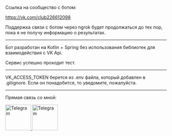 Ссылка на сообщество с ботом:

https://vk.com/club226612098 

Поддержка связи с ботом через ngrok будет продолжаться до тех пор, пока я не получу информацию о результатах.

***

Бот разработан на Kotlin + Spring без использования библиотек для взаимодействия с VK Api.

Сервис успешно проходит тест.

***

VK_ACCESS_TOKEN берется из .env файла, который добавлен в .gitignore. Если он понадобится, то уведомите, пожалуйста.

***
Прямая связь со мной:

<a href="https://t.me/JabriMuhi">
    <img src="https://cdn.worldvectorlogo.com/logos/telegram-1.svg" alt="Telegram" width="80" height="80">
</a>

<a href="https://vk.com/jabrimuhi">
    <img src="https://upload.wikimedia.org/wikipedia/commons/thumb/f/f3/VK_Compact_Logo_%282021-present%29.svg/768px-VK_Compact_Logo_%282021-present%29.svg.png" alt="Telegram" width="80" height="80">
</a>

